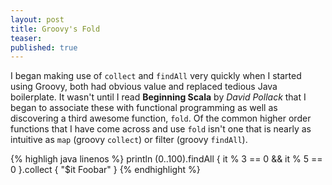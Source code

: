 ```yaml
---
layout: post
title: Groovy's Fold
teaser: 
published: true
---
```

I began making use of `collect` and `findAll` very quickly when I started using Groovy, both had obvious value and replaced tedious Java boilerplate. It wasn't until I read **Beginning Scala** by *David Pollack* that I began to associate these with functional programming as well as discovering a third awesome function, `fold`. Of the common higher order functions that I have come across and use `fold` isn't one that is nearly as intuitive as `map` (groovy `collect`) or filter (groovy `findAll`). 
<script src="https://gist.github.com/1030015.js?file=foobar.groovy"></script>

{% highligh java linenos %}
println (0..100).findAll {
  it % 3 == 0 && it % 5 == 0
}.collect {
  "$it Foobar"
}
{% endhighlight %}

